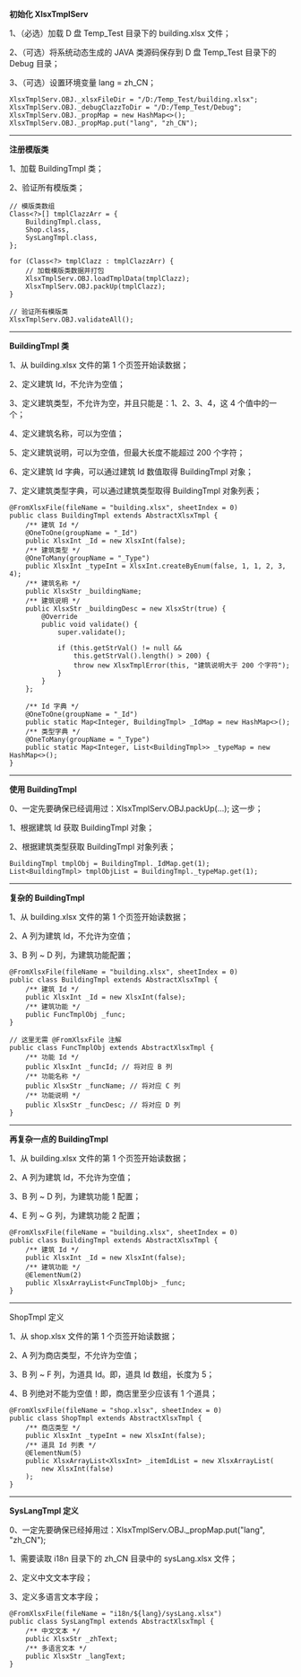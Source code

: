 **初始化 XlsxTmplServ**

1、（必选）加载 D 盘 Temp_Test 目录下的 building.xlsx 文件；

2、（可选）将系统动态生成的 JAVA 类源码保存到 D 盘 Temp_Test 目录下的 Debug 目录；

3、（可选）设置环境变量 lang = zh_CN；

```
XlsxTmplServ.OBJ._xlsxFileDir = "/D:/Temp_Test/building.xlsx";
XlsxTmplServ.OBJ._debugClazzToDir = "/D:/Temp_Test/Debug";
XlsxTmplServ.OBJ._propMap = new HashMap<>();
XlsxTmplServ.OBJ._propMap.put("lang", "zh_CN");
```

----

**注册模版类**

1、加载 BuildingTmpl 类；

2、验证所有模版类；

```
// 模版类数组
Class<?>[] tmplClazzArr = {
    BuildingTmpl.class, 
    Shop.class,
    SysLangTmpl.class,
};

for (Class<?> tmplClazz : tmplClazzArr) {
    // 加载模版类数据并打包
    XlsxTmplServ.OBJ.loadTmplData(tmplClazz);
    XlsxTmplServ.OBJ.packUp(tmplClazz);
}

// 验证所有模版类
XlsxTmplServ.OBJ.validateAll();
```

----

**BuildingTmpl 类**

1、从 building.xlsx 文件的第 1 个页签开始读数据；

2、定义建筑 Id，不允许为空值；

3、定义建筑类型，不允许为空，并且只能是：1、2、3、4，这 4 个值中的一个；

4、定义建筑名称，可以为空值；

5、定义建筑说明，可以为空值，但最大长度不能超过 200 个字符；

6、定义建筑 Id 字典，可以通过建筑 Id 数值取得 BuildingTmpl 对象；

7、定义建筑类型字典，可以通过建筑类型取得 BuildingTmpl 对象列表；

```
@FromXlsxFile(fileName = "building.xlsx", sheetIndex = 0)
public class BuildingTmpl extends AbstractXlsxTmpl {
    /** 建筑 Id */
    @OneToOne(groupName = "_Id")
    public XlsxInt _Id = new XlsxInt(false);
    /** 建筑类型 */
    @OneToMany(groupName = "_Type")
    public XlsxInt _typeInt = XlsxInt.createByEnum(false, 1, 1, 2, 3, 4);
    /** 建筑名称 */
    public XlsxStr _buildingName;
    /** 建筑说明 */
    public XlsxStr _buildingDesc = new XlsxStr(true) {
        @Override
        public void validate() {
            super.validate();

            if (this.getStrVal() != null && 
                this.getStrVal().length() > 200) {
                throw new XlsxTmplError(this, "建筑说明大于 200 个字符");
            }
        }
    };

    /** Id 字典 */
    @OneToOne(groupName = "_Id")
    public static Map<Integer, BuildingTmpl> _IdMap = new HashMap<>();
    /** 类型字典 */
    @OneToMany(groupName = "_Type")
    public static Map<Integer, List<BuildingTmpl>> _typeMap = new HashMap<>();
}
```

----

**使用 BuildingTmpl**

0、一定先要确保已经调用过：XlsxTmplServ.OBJ.packUp(...); 这一步；

1、根据建筑 Id 获取 BuildingTmpl 对象；

2、根据建筑类型获取 BuildingTmpl 对象列表；

```
BuildingTmpl tmplObj = BuildingTmpl._IdMap.get(1);
List<BuildingTmpl> tmplObjList = BuildingTmpl._typeMap.get(1);
```

----

**复杂的 BuildingTmpl**

1、从 building.xlsx 文件的第 1 个页签开始读数据；

2、A 列为建筑 Id，不允许为空值；

3、B 列 ~ D 列，为建筑功能配置；

```
@FromXlsxFile(fileName = "building.xlsx", sheetIndex = 0)
public class BuildingTmpl extends AbstractXlsxTmpl {
    /** 建筑 Id */
    public XlsxInt _Id = new XlsxInt(false);
    /** 建筑功能 */
    public FuncTmplObj _func;
}

// 这里无需 @FromXlsxFile 注解
public class FuncTmplObj extends AbstractXlsxTmpl {
    /** 功能 Id */
    public XlsxInt _funcId; // 将对应 B 列
    /** 功能名称 */
    public XlsxStr _funcName; // 将对应 C 列
    /** 功能说明 */
    public XlsxStr _funcDesc; // 将对应 D 列
}
```

----

**再复杂一点的 BuildingTmpl**

1、从 building.xlsx 文件的第 1 个页签开始读数据；

2、A 列为建筑 Id，不允许为空值；

3、B 列 ~ D 列，为建筑功能 1 配置；

4、E 列 ~ G 列，为建筑功能 2 配置；

```
@FromXlsxFile(fileName = "building.xlsx", sheetIndex = 0)
public class BuildingTmpl extends AbstractXlsxTmpl {
    /** 建筑 Id */
    public XlsxInt _Id = new XlsxInt(false);
    /** 建筑功能 */
    @ElementNum(2)
    public XlsxArrayList<FuncTmplObj> _func;
}
```

----

ShopTmpl 定义

1、从 shop.xlsx 文件的第 1 个页签开始读数据；

2、A 列为商店类型，不允许为空值；

3、B 列 ~ F 列，为道具 Id。即，道具 Id 数组，长度为 5；

4、B 列绝对不能为空值！即，商店里至少应该有 1 个道具；

```
@FromXlsxFile(fileName = "shop.xlsx", sheetIndex = 0)
public class ShopTmpl extends AbstractXlsxTmpl {
    /** 商店类型 */
    public XlsxInt _typeInt = new XlsxInt(false);
    /** 道具 Id 列表 */
    @ElementNum(5)
    public XlsxArrayList<XlsxInt> _itemIdList = new XlsxArrayList(
        new XlsxInt(false)
    );
}
```

----

**SysLangTmpl 定义**

0、一定先要确保已经掉用过：XlsxTmplServ.OBJ._propMap.put("lang", "zh_CN");

1、需要读取 i18n 目录下的 zh_CN 目录中的 sysLang.xlsx 文件；

2、定义中文文本字段；

3、定义多语言文本字段；

```
@FromXlsxFile(fileName = "i18n/${lang}/sysLang.xlsx")
public class SysLangTmpl extends AbstractXlsxTmpl {
    /** 中文文本 */
    public XlsxStr _zhText;
    /** 多语言文本 */
    public XlsxStr _langText;
}
```